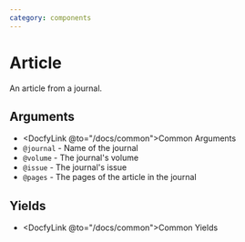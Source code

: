 ```yaml
---
category: components
---
```


# Article

An article from a journal.

## Arguments

- <DocfyLink @to="/docs/common">Common Arguments</DocfyLink>
- `@journal` - Name of the journal
- `@volume` - The journal's volume
- `@issue` - The journal's issue
- `@pages` - The pages of the article in the journal

## Yields

- <DocfyLink @to="/docs/common">Common Yields</DocfyLink>
